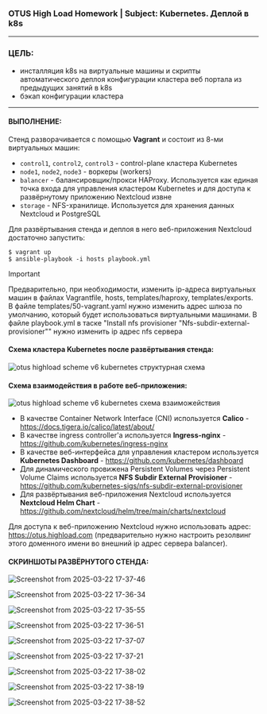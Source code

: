 ### OTUS High Load Homework | Subject: Kubernetes. Деплой в k8s
-----------------------------
### ЦЕЛЬ:
- инсталляция k8s на виртуальные машины и скрипты автоматического деплоя конфигурации кластера веб портала из предыдущих занятий в k8s
- бэкап конфигурации кластера
-----------------------------
#### ВЫПОЛНЕНИЕ:

Стенд разворачивается с помощью __Vagrant__ и состоит из 8-ми виртуальных машин:
- `control1`, `control2`, `control3` - control-plane кластера Kubernetes
- `node1`, `node2`, `node3` - воркеры (workers)
- `balancer` - балансировщик/прокси HAProxy. Используется как единая точка входа для управления кластером Kubernetes и для доступа к развёрнутому приложению Nextcloud извне
- `storage` - NFS-хранилище. Используется для хранения данных Nextcloud и PostgreSQL

Для развёртывания стенда и деплоя в него веб-приложения Nextcloud достаточно запустить:
```
$ vagrant up
$ ansible-playbook -i hosts playbook.yml
```
> [!IMPORTANT]
> Предварительно, при необходимости, изменить ip-адреса виртуальных машин в файлах Vagrantfile, hosts, templates/haproxy, templates/exports. В файле templates/50-vagrant.yaml нужно изменить адрес шлюза по умолчанию, который будет использоваться виртуальными машинами. В файле playbook.yml в таске "Install nfs provisioner "Nfs-subdir-external-provisioner"" нужно изменить ip адрес nfs сервера

#### Cхема кластера Kubernetes после развёртывания стенда:

![otus highload scheme v6 kubernetes структурная схема](https://github.com/user-attachments/assets/5b7f3ea8-fc12-4c21-abad-2ae03af0e4be)







#### Схема взаимодействия в работе веб-приложения:


  
![otus highload scheme v6 kubernetes схема взаиможействия](https://github.com/user-attachments/assets/192b48ea-e92f-40f9-a113-ea26ee520ec9)


- В качестве Container Network Interface (CNI) используется __Calico__ - https://docs.tigera.io/calico/latest/about/
- В качестве ingress controller'а используется __Ingress-nginx__ - https://github.com/kubernetes/ingress-nginx
- В качестве веб-интерфейса для управления кластером используется __Kubernetes Dashboard__ - https://github.com/kubernetes/dashboard
- Для динамического провижена Persistent Volumes через Persistent Volume Claims используется __NFS Subdir External Provisioner__ - https://github.com/kubernetes-sigs/nfs-subdir-external-provisioner 
- Для развёртывания веб-приложения Nextcloud используется __Nextcloud Helm Chart__  - https://github.com/nextcloud/helm/tree/main/charts/nextcloud

Для доступа к веб-приложению Nextcloud нужно использовать адрес: https://otus.highload.com (предварительно нужно настроить резолвинг этого доменного имени во внешний ip адрес сервера balancer).

#### СКРИНШОТЫ РАЗВЁРНУТОГО СТЕНДА:

![Screenshot from 2025-03-22 17-37-46](https://github.com/user-attachments/assets/79af6261-033a-4555-8260-9997a88dd20c)

![Screenshot from 2025-03-22 17-36-34](https://github.com/user-attachments/assets/8b09aa5b-e016-4d4c-8c1f-b26dec173104)

![Screenshot from 2025-03-22 17-35-55](https://github.com/user-attachments/assets/090837ec-54de-47a9-a972-f7dfc3d48a8d)

![Screenshot from 2025-03-22 17-36-51](https://github.com/user-attachments/assets/5281a7e6-ff0a-4135-83f3-aeb2e25d72d5)

![Screenshot from 2025-03-22 17-37-07](https://github.com/user-attachments/assets/f243b432-cbb6-4bdf-8ad5-4200e8204e5c)

![Screenshot from 2025-03-22 17-37-21](https://github.com/user-attachments/assets/e1fc89b5-9411-4b97-ab64-93a8e46768af)

![Screenshot from 2025-03-22 17-38-02](https://github.com/user-attachments/assets/fddd735c-0e66-454a-927e-4a53bb416a48)

![Screenshot from 2025-03-22 17-38-19](https://github.com/user-attachments/assets/78b8c924-80f5-4963-ac62-054b4fd12ae5)

![Screenshot from 2025-03-22 17-38-52](https://github.com/user-attachments/assets/e4114d54-2060-4b94-b22d-2bb287338d7a)




